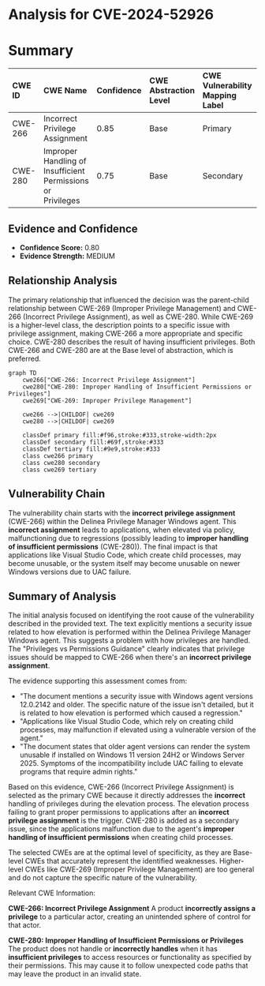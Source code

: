 # Analysis for CVE-2024-52926

# Summary
| CWE ID    | CWE Name                                                        | Confidence | CWE Abstraction Level | CWE Vulnerability Mapping Label | CWE-Vulnerability Mapping Notes |
| :--------- | :-------------------------------------------------------------- | :--------- | :-------------------- | :------------------------------ | :------------------------------ |
| CWE-266     | Incorrect Privilege Assignment                                  | 0.85       | Base                  | Primary                         | Allowed                         |
| CWE-280 | Improper Handling of Insufficient Permissions or Privileges  | 0.75       | Base                  | Secondary                       | Allowed                         |

## Evidence and Confidence

*   **Confidence Score:** 0.80
*   **Evidence Strength:** MEDIUM

## Relationship Analysis
The primary relationship that influenced the decision was the parent-child relationship between CWE-269 (Improper Privilege Management) and CWE-266 (Incorrect Privilege Assignment), as well as CWE-280. While CWE-269 is a higher-level class, the description points to a specific issue with privilege assignment, making CWE-266 a more appropriate and specific choice. CWE-280 describes the result of having insufficient privileges. Both CWE-266 and CWE-280 are at the Base level of abstraction, which is preferred.

```mermaid
graph TD
    cwe266["CWE-266: Incorrect Privilege Assignment"]
    cwe280["CWE-280: Improper Handling of Insufficient Permissions or Privileges"]
    cwe269["CWE-269: Improper Privilege Management"]

    cwe266 -->|CHILDOF| cwe269
    cwe280 -->|CHILDOF| cwe269

    classDef primary fill:#f96,stroke:#333,stroke-width:2px
    classDef secondary fill:#69f,stroke:#333
    classDef tertiary fill:#9e9,stroke:#333
    class cwe266 primary
    class cwe280 secondary
    class cwe269 tertiary
```

## Vulnerability Chain
The vulnerability chain starts with the **incorrect privilege assignment** (CWE-266) within the Delinea Privilege Manager Windows agent. This **incorrect assignment** leads to applications, when elevated via policy, malfunctioning due to regressions (possibly leading to **improper handling of insufficient permissions** (CWE-280)). The final impact is that applications like Visual Studio Code, which create child processes, may become unusable, or the system itself may become unusable on newer Windows versions due to UAC failure.

## Summary of Analysis
The initial analysis focused on identifying the root cause of the vulnerability described in the provided text. The text explicitly mentions a security issue related to how elevation is performed within the Delinea Privilege Manager Windows agent. This suggests a problem with how privileges are handled. The "Privileges vs Permissions Guidance" clearly indicates that privilege issues should be mapped to CWE-266 when there's an **incorrect privilege assignment**.

The evidence supporting this assessment comes from:
- "The document mentions a security issue with Windows agent versions 12.0.2142 and older. The specific nature of the issue isn't detailed, but it is related to how elevation is performed which caused a regression."
- "Applications like Visual Studio Code, which rely on creating child processes, may malfunction if elevated using a vulnerable version of the agent."
- "The document states that older agent versions can render the system unusable if installed on Windows 11 version 24H2 or Windows Server 2025. Symptoms of the incompatibility include UAC failing to elevate programs that require admin rights."

Based on this evidence, CWE-266 (Incorrect Privilege Assignment) is selected as the primary CWE because it directly addresses the **incorrect** handling of privileges during the elevation process. The elevation process failing to grant proper permissions to applications after an **incorrect privilege assignment** is the trigger. CWE-280 is added as a secondary issue, since the applications malfunction due to the agent's **improper handling of insufficient permissions** when creating child processes.

The selected CWEs are at the optimal level of specificity, as they are Base-level CWEs that accurately represent the identified weaknesses. Higher-level CWEs like CWE-269 (Improper Privilege Management) are too general and do not capture the specific nature of the vulnerability.

Relevant CWE Information:

**CWE-266: Incorrect Privilege Assignment**
A product **incorrectly assigns a privilege** to a particular actor, creating an unintended sphere of control for that actor.

**CWE-280: Improper Handling of Insufficient Permissions or Privileges**
The product does not handle or **incorrectly handles** when it has **insufficient privileges** to access resources or functionality as specified by their permissions. This may cause it to follow unexpected code paths that may leave the product in an invalid state.